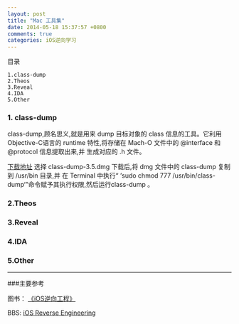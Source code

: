 ```yaml
---
layout: post
title: "Mac 工具集"
date: 2014-05-18 15:37:57 +0800
comments: true
categories: iOS逆向学习
---
```

目录
	
	1.class-dump
	2.Theos
	3.Reveal
	4.IDA
	5.Other
<!--more-->
###	1. class-dump
   class-dump,顾名思义,就是用来 dump 目标对象的 class 信息的工具。它利用 Objective-C语言的 runtime 特性,将存储在 Mach-O 文件中的 @interface 和 @protocol 信息提取出来,并 生成对应的 .h 文件。 
   
    
  [下载地址](http://stevenygard.com/projects/class-dump/)
 选择 class-dump-3.5.dmg 下载后,将 dmg 文件中的 class-dump 复制到 /usr/bin 目录,并 在 Terminal 中执行“ ’sudo chmod 777 /usr/bin/class-dump‘”命令赋予其执行权限,然后运行class-dump 。

### 2.Theos

### 3.Reveal

### 4.IDA

### 5.Other 







---
###主要参考

图书： [《iOS逆向工程》](http://iosre.com/)

BBS:  [iOS Reverse Engineering](http://bbs.iosre.com/)